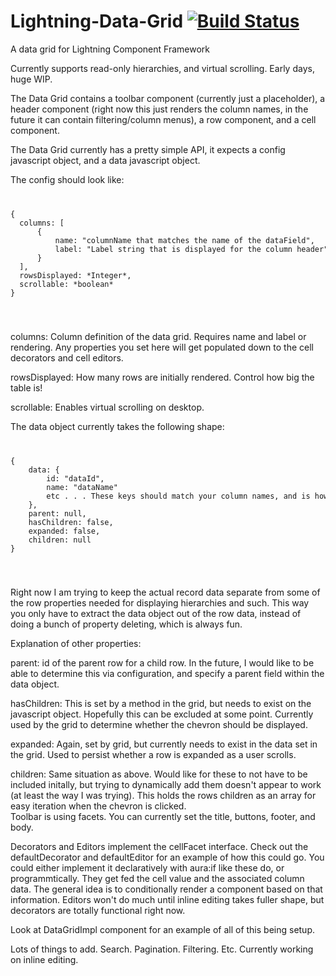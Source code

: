 # Lightning-Data-Grid [![Build Status](https://travis-ci.org/madmax983/Lightning-Data-Grid.svg?branch=master)](https://travis-ci.org/madmax983/Lightning-Data-Grid)
A data grid for Lightning Component Framework  

Currently supports read-only hierarchies, and virtual scrolling. Early days, huge WIP.  

The Data Grid contains a toolbar component (currently just a placeholder), a header component (right now this just renders the column names, in the future it can contain filtering/column menus), a row component, and a cell component.  

The Data Grid currently has a pretty simple API, it expects a config javascript object, and a data javascript object.   

The config should look like:  
<code>
<pre>
{
  columns: [
      {
          name: "columnName that matches the name of the dataField",
          label: "Label string that is displayed for the column header"
      }
  ],
  rowsDisplayed: *Integer*,
  scrollable: *boolean*
}
</pre>
</code>

columns: Column definition of the data grid. Requires name and label or rendering. Any properties you set here will get populated down to the cell decorators and cell editors.

rowsDisplayed: How many rows are initially rendered. Control how big the table is!  

scrollable: Enables virtual scrolling on desktop.

The data object currently takes the following shape:
<code>
<pre>
{
    data: {
        id: "dataId",
        name: "dataName"
        etc . . . These keys should match your column names, and is how the data in the row will get displayed
    },
    parent: null,
    hasChildren: false,
    expanded: false,
    children: null
}
</pre>
</code>

Right now I am trying to keep the actual record data separate from some of the row properties needed for displaying hierarchies and such. This way you only have to extract the data object out of the row data, instead of doing a bunch of property deleting, which is always fun.  

Explanation of other properties:  
  
parent: id of the parent row for a child row. In the future, I would like to be able to determine this via configuration, and specify a parent field within the data object.  

hasChildren: This is set by a method in the grid, but needs to exist on the javascript object. Hopefully this can be excluded at some point. Currently used by the grid to determine whether the chevron should be displayed.  

expanded: Again, set by grid, but currently needs to exist in the data set in the grid. Used to persist whether a row is expanded as a user scrolls.  

children: Same situation as above. Would like for these to not have to be included initally, but trying to dynamically add them doesn't appear to work (at least the way I was trying). This holds the rows children as an array for easy iteration when the chevron is clicked.  
Toolbar is using facets. You can currently set the title, buttons, footer, and body.

Decorators and Editors implement the cellFacet interface. Check out the defaultDecorator and defaultEditor for an example of how this could go. You could either implement it declaratively with aura:if like these do, or programmtically. They get fed the cell value and the associated column data. The general idea is to conditionally render a component based on that information. Editors won't do much until inline editing takes fuller shape, but decorators are totally functional right now.

Look at DataGridImpl component for an example of all of this being setup.  

Lots of things to add. Search. Pagination. Filtering. Etc. Currently working on inline editing.
